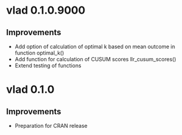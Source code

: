 # vlad 0.1.0.9000
## Improvements
* Add option of calculation of optimal k based on mean outcome in function optimal_k()
* Add function for calculation of CUSUM scores llr_cusum_scores()
* Extend testing of functions

# vlad 0.1.0
## Improvements
* Preparation for CRAN release
